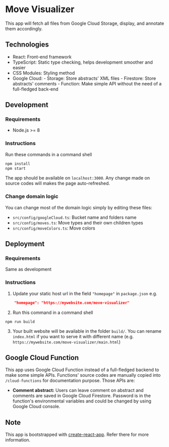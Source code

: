 # Move Visualizer

This app will fetch all files from Google Cloud Storage, display, and annotate them accordingly.

## Technologies

- React: Front-end framework
- TypeScript: Static type checking, helps development smoother and easier
- CSS Modules: Styling method
- Google Cloud: - Storage: Store abstracts' XML files - Firestore: Store abstracts' comments - Function: Make simple API without the need of a full-fledged back-end

## Development

### Requirements

- Node.js >= 8

### Instructions

Run these commands in a command shell

```bash
npm install
npm start
```

The app should be available on `localhost:3000`. Any change made on source codes will makes the page auto-refreshed.

### Change domain logic

You can change most of the domain logic simply by editing these files:

- `src/config/googleCloud.ts`: Bucket name and folders name
- `src/config/moves.ts`: Move types and their own children types
- `src/config/moveColors.ts`: Move colors

## Deployment

### Requirements

Same as development

### Instructions

1.  Update your static host url in the field `"homepage"` in `package.json`
    e.g.

```json
	"homepage": "https://mywebsite.com/move-visualizer"
```

2.  Run this command in a command shell

```
npm run build
```

3.  Your built website will be available in the folder `build/`. You can rename `index.html` if you want to serve it with different name (e.g. `https://mywebsite.com/move-visualizer/main.html`)

## Google Cloud Function

This app uses Google Cloud Function instead of a full-fledged backend to make some simple APIs. Functions' source codes are manually copied into `/cloud-functions` for documentation purpose.
Those APIs are:

- **Comment abstract:** Users can leave comment on abstract and comments are saved in Google Cloud Firestore. Password is in the function's environmental variables and could be changed by using Google Cloud console.

## Note

This app is bootstrapped with [create-react-app](https://github.com/facebook/create-react-app). Refer there for more information.
